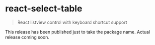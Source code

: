 # react-select-table

> React listview control with keyboard shortcut support

This release has been published just to take the package name.
Actual release coming soon.